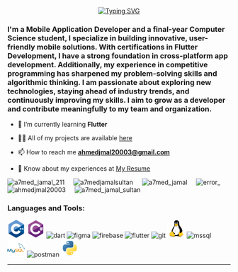 <p align="center">
  <a href="https://github.com/a7medjamal">
    <img src="https://readme-typing-svg.herokuapp.com?font=Fira+Code&weight=600&size=21&duration=3000&pause=1000&color=DFA330&background=FFFFFF00&center=true&multiline=true&width=436&height=70&lines=Hi+👋%2C+I'm+Ahmed+Jamal+Sultan;Welcome+to+my+github+profile!" alt="Typing SVG" />
  </a>
</p>

<h3 align="left">I'm a Mobile Application Developer and a final-year Computer Science student, I specialize in building innovative, user-friendly mobile solutions. With certifications in Flutter Development, I have a strong foundation in cross-platform app development. Additionally, my experience in competitive programming has sharpened my problem-solving skills and algorithmic thinking. I am passionate about exploring new technologies, staying ahead of industry trends, and continuously improving my skills. I aim to grow as a developer and contribute meaningfully to my team and organization.</h3>

- 🌱 I’m currently learning **Flutter**

- 👨‍💻 All of my projects are available [here](https://github.com/a7medjamal?tab=repositories)

- 📫 How to reach me **ahmedjmal20003@gmail.com**

- 📄 Know about my experiences at [My Resume](https://drive.google.com/file/d/1bOgzZe_495E358qfYZ3e09p11d4cZP6n/view?usp=drivesdk)

<div align="left">
  <img href="https://twitter.com/a7med_jamal_211" src="https://raw.githubusercontent.com/rahuldkjain/github-profile-readme-generator/master/src/images/icons/Social/twitter.svg" alt="a7med_jamal_211" height="30"  />
  <img width="12" />
  <img href="https://linkedin.com/in/a7medjamalsultan" src="https://raw.githubusercontent.com/rahuldkjain/github-profile-readme-generator/master/src/images/icons/Social/linked-in-alt.svg" alt="a7medjamalsultan" height="30"  />
  <img width="12" />
  <img href="https://www.codechef.com/users/a7med_jamal" src="https://gist.githubusercontent.com/a7medjamal/978cd504df4e8706a0072873d1b6dbfe/raw/4a83a2cd61c2dd1f6f06f323392ef2386c88835e/codechef.svg" alt="a7med_jamal" height="30"  />
  <img width="12" />
  <img href="https://codeforces.com/profile/Ahmed_Jamal_Sultan" src="https://gist.githubusercontent.com/a7medjamal/d00caccffff9dea132c6ef2f24be2209/raw/bdb4fb139fa6687b90a35ad70ec7c030900f7744/codeforces.svg" alt="error_" height="30"  />
  <img width="12" />
  <img href="https://www.leetcode.com/ahmedjmal20003" src="https://raw.githubusercontent.com/rahuldkjain/github-profile-readme-generator/master/src/images/icons/Social/leet-code.svg" alt="ahmedjmal20003" height="30"  />
  <img width="12" />
  <img href="https://discord.com/users/a7med_jamal_sultan" src="https://gist.githubusercontent.com/a7medjamal/7c06ffa00e8de0325c4bc87c3b530b7c/raw/3a47ddaa22409de7fa31d9891815e63e67507a77/discord.svg" alt="a7med_jamal_sultan" height="30"  />
  <img width="12" />
</div>


<h3 align="left">Languages and Tools:</h3>
<p align="left">
  <a href="https://www.w3schools.com/cpp/" target="_blank" rel="noreferrer" style="text-decoration: none; outline: none; border: none;"> 
    <img src="https://raw.githubusercontent.com/devicons/devicon/master/icons/cplusplus/cplusplus-original.svg" alt="cplusplus" width="40" height="40"/> 
  </a> 
  <a href="https://www.w3schools.com/cs/" target="_blank" rel="noreferrer" style="text-decoration: none; outline: none; border: none;"> 
    <img src="https://raw.githubusercontent.com/devicons/devicon/master/icons/csharp/csharp-original.svg" alt="csharp" width="40" height="40"/> 
  </a> 
  <a href="https://dart.dev" target="_blank" rel="noreferrer" style="text-decoration: none; outline: none; border: none;"> 
    <img src="https://www.vectorlogo.zone/logos/dartlang/dartlang-icon.svg" alt="dart" width="40" height="40"/> 
  </a> 
  <a href="https://www.figma.com/" target="_blank" rel="noreferrer" style="text-decoration: none; outline: none; border: none;"> 
    <img src="https://www.vectorlogo.zone/logos/figma/figma-icon.svg" alt="figma" width="40" height="40"/> 
  </a> 
  <a href="https://firebase.google.com/" target="_blank" rel="noreferrer" style="text-decoration: none; outline: none; border: none;"> 
    <img src="https://www.vectorlogo.zone/logos/firebase/firebase-icon.svg" alt="firebase" width="40" height="40"/> 
  </a> 
  <a href="https://flutter.dev" target="_blank" rel="noreferrer" style="text-decoration: none; outline: none; border: none;"> 
    <img src="https://www.vectorlogo.zone/logos/flutterio/flutterio-icon.svg" alt="flutter" width="40" height="40"/> 
  </a> 
  <a href="https://git-scm.com/" target="_blank" rel="noreferrer" style="text-decoration: none; outline: none; border: none;"> 
    <img src="https://www.vectorlogo.zone/logos/git-scm/git-scm-icon.svg" alt="git" width="40" height="40"/> 
  </a> 
  <a href="https://www.linux.org/" target="_blank" rel="noreferrer" style="text-decoration: none; outline: none; border: none;"> 
    <img src="https://raw.githubusercontent.com/devicons/devicon/master/icons/linux/linux-original.svg" alt="linux" width="40" height="40"/> 
  </a> 
  <a href="https://www.microsoft.com/en-us/sql-server" target="_blank" rel="noreferrer" style="text-decoration: none; outline: none; border: none;"> 
    <img src="https://www.svgrepo.com/show/303229/microsoft-sql-server-logo.svg" alt="mssql" width="40" height="40"/> 
  </a> 
  <a href="https://www.mysql.com/" target="_blank" rel="noreferrer" style="text-decoration: none; outline: none; border: none;"> 
    <img src="https://raw.githubusercontent.com/devicons/devicon/master/icons/mysql/mysql-original-wordmark.svg" alt="mysql" width="40" height="40"/> 
  </a> 
  <a href="https://postman.com" target="_blank" rel="noreferrer" style="text-decoration: none; outline: none; border: none;"> 
    <img src="https://www.vectorlogo.zone/logos/getpostman/getpostman-icon.svg" alt="postman" width="40" height="40"/> 
  </a> 
  <a href="https://www.python.org" target="_blank" rel="noreferrer" style="text-decoration: none; outline: none; border: none;"> 
    <img src="https://raw.githubusercontent.com/devicons/devicon/master/icons/python/python-original.svg" alt="python" width="40" height="40"/> 
  </a> 
</p>

---
